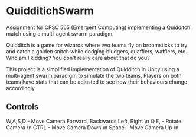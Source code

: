 # QuidditichSwarm
Assignment for CPSC 565 (Emergent Computing) implementing a Quidditch match using a multi-agent swarm paradigm.

Quidditch is a game for wizards where two teams fly on broomsticks to try and catch a golden snitch while dodging bludgers, quafflers, wafflers, etc.
Who am I kidding? You don't really care about that do you?

This project is a simplified implementation of Quidditch in Unity using a multi-agent swarm paradigm to simulate the two teams.
Players on both teams have stats that can be adjusted to see how their behaviours change accordingly.


Controls
--------
W,A,S,D - Move Camera Forward, Backwards,Left, Right \n
Q,E, - Rotate Camera \n
CTRL - Move Camera Down \n
Space - Move Camera Up \n
